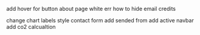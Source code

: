add hover for button
 about page white err
 how to hide email credits

 change chart labels
style contact form
add sended from
add active navbar
add co2 calcualtion